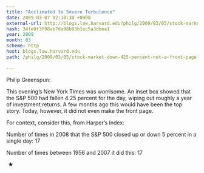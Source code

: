 ```yaml
---
title: "Acclimated to Severe Turbulence"
date: 2009-03-07 02:10:30 +0000
external-url: http://blogs.law.harvard.edu/philg/2009/03/05/stock-market-down-425-percent-not-a-front-page-story/
hash: 34fe0f3f98ab7da98b93b1ec5a3dbea1
year: 2009
month: 03
scheme: http
host: blogs.law.harvard.edu
path: /philg/2009/03/05/stock-market-down-425-percent-not-a-front-page-story/

---
```


Philip Greenspun:



  This evening’s New York Times was worrisome. An inset box showed that the S&P 500 had fallen 4.25 percent for the day, wiping out roughly a year of investment returns. A few months ago this would have been the top story. Today, however, it did not even make the front page.



For context, consider this, from Harper’s Index:



  Number of times in 2008 that the S&P 500 closed up or down 5 percent in a single day: 17

  
  Number of times between 1956 and 2007 it did this: 17




 ★ 

